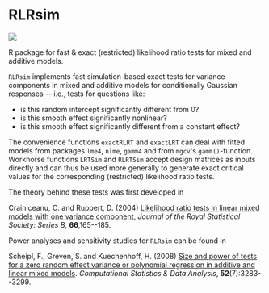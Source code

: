 RLRsim
======
  
![](https://travis-ci.org/fabian-s/RLRsim.svg?branch=travis)

R package for fast &amp; exact (restricted) likelihood ratio tests for mixed and additive models.

`RLRsim` implements fast simulation-based exact tests for variance components in mixed and additive models for 
conditionally Gaussian responses -- i.e., tests for questions like: 

* is this random intercept significantly different from 0?
* is this smooth effect significantly nonlinear?
* is this smooth effect significantly different from a constant effect?

The convenience functions `exactRLRT` and `exactLRT` can deal with fitted models from packages `lme4`, `nlme`,  `gamm4` and from `mgcv`'s `gamm()`-function.
Workhorse functions `LRTSim` and `RLRTSim` accept design matrices as inputs directly and can thus be used more generally to generate exact critical values for the corresponding
(restricted) likelihood ratio tests.

The theory behind these tests was first developed in

Crainiceanu, C. and Ruppert, D. (2004) [Likelihood ratio tests in
linear mixed models with one variance component](http://people.orie.cornell.edu/~davidr/papers/asymptoticpaper2.pdf), *Journal of the Royal
Statistical Society: Series B*, **66**,165--185.

Power analyses and sensitivity studies for `RLRsim` can be found in

Scheipl, F., Greven, S. and Kuechenhoff, H. (2008) [Size and power of tests
for a zero random effect variance or polynomial regression in additive and
linear mixed models](http://dx.doi.org/10.1016/j.csda.2007.10.022).  *Computational Statistics &amp; Data Analysis*,
**52**(7):3283--3299.
